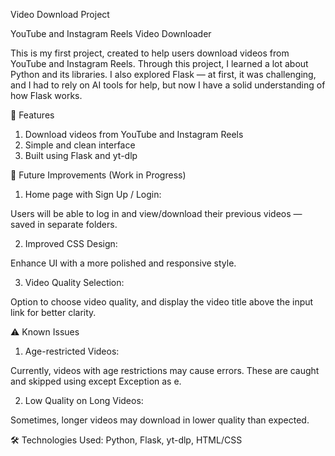 Video Download Project

YouTube and Instagram Reels Video Downloader

This is my first project, created to help users download videos from YouTube and Instagram Reels.
Through this project, I learned a lot about Python and its libraries. I also explored Flask — at first, it was challenging, and I had to rely on AI tools for help, but now I have a solid understanding of how Flask works.

📌 Features
1) Download videos from YouTube and Instagram Reels
2) Simple and clean interface
3) Built using Flask and yt-dlp

🚀 Future Improvements (Work in Progress)

1) Home page with Sign Up / Login:

Users will be able to log in and view/download their previous videos — saved in separate folders.

2) Improved CSS Design:

Enhance UI with a more polished and responsive style.

3) Video Quality Selection:

Option to choose video quality, and display the video title above the input link for better clarity.

⚠️ Known Issues

1) Age-restricted Videos:

Currently, videos with age restrictions may cause errors. These are caught and skipped using except Exception as e.

2) Low Quality on Long Videos:

Sometimes, longer videos may download in lower quality than expected.

🛠 Technologies Used:
Python,
Flask,
yt-dlp,
HTML/CSS
